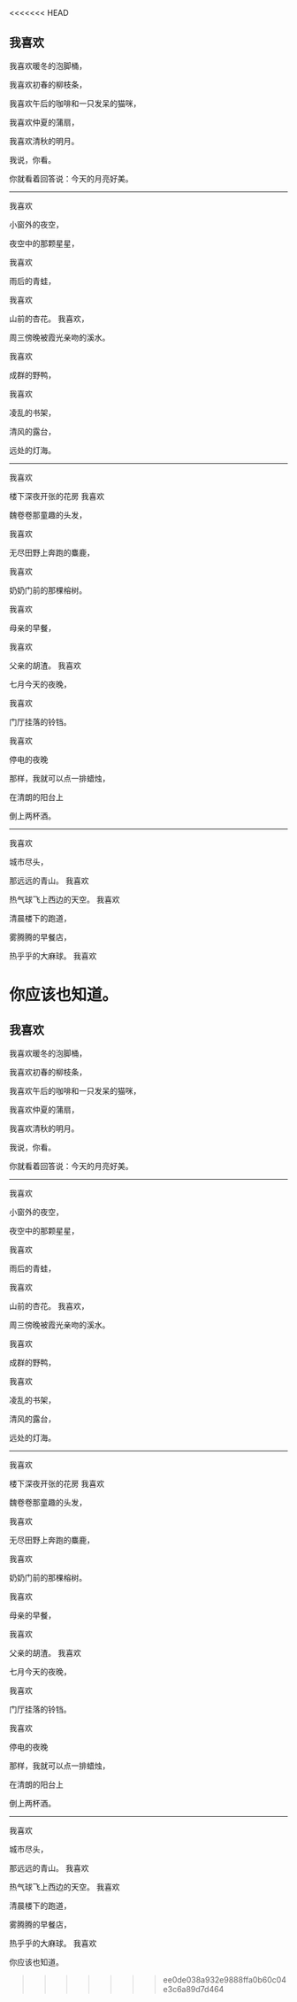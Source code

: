 <<<<<<< HEAD
## 我喜欢

我喜欢暖冬的泡脚桶，

我喜欢初春的柳枝条，

我喜欢午后的咖啡和一只发呆的猫咪，

我喜欢仲夏的蒲扇，

我喜欢清秋的明月。

我说，你看。

你就看着回答说：今天的月亮好美。

---

我喜欢

小窗外的夜空，

夜空中的那颗星星，

我喜欢

雨后的青蛙，

我喜欢

山前的杏花。
我喜欢，

周三傍晚被霞光亲吻的溪水。

我喜欢

成群的野鸭，

我喜欢

凌乱的书架，

清风的露台，

远处的灯海。

---

我喜欢

楼下深夜开张的花房
我喜欢

魏卷卷那童趣的头发，

我喜欢

无尽田野上奔跑的麋鹿，

我喜欢

奶奶门前的那棵榕树。

我喜欢

母亲的早餐，

我喜欢

父亲的胡渣。
我喜欢

七月今天的夜晚，

我喜欢

门厅挂落的铃铛。

我喜欢

停电的夜晚

那样，我就可以点一排蜡烛，

在清朗的阳台上

倒上两杯酒。

---

我喜欢

城市尽头，

那远远的青山。
我喜欢

热气球飞上西边的天空。
我喜欢

清晨楼下的跑道，

雾腾腾的早餐店，

热乎乎的大麻球。
我喜欢

你应该也知道。
=======
## 我喜欢

我喜欢暖冬的泡脚桶，

我喜欢初春的柳枝条，

我喜欢午后的咖啡和一只发呆的猫咪，

我喜欢仲夏的蒲扇，

我喜欢清秋的明月。

我说，你看。

你就看着回答说：今天的月亮好美。

---

我喜欢

小窗外的夜空，

夜空中的那颗星星，

我喜欢

雨后的青蛙，

我喜欢

山前的杏花。
我喜欢，

周三傍晚被霞光亲吻的溪水。

我喜欢

成群的野鸭，

我喜欢

凌乱的书架，

清风的露台，

远处的灯海。

---

我喜欢

楼下深夜开张的花房
我喜欢

魏卷卷那童趣的头发，

我喜欢

无尽田野上奔跑的麋鹿，

我喜欢

奶奶门前的那棵榕树。

我喜欢

母亲的早餐，

我喜欢

父亲的胡渣。
我喜欢

七月今天的夜晚，

我喜欢

门厅挂落的铃铛。

我喜欢

停电的夜晚

那样，我就可以点一排蜡烛，

在清朗的阳台上

倒上两杯酒。

---

我喜欢

城市尽头，

那远远的青山。
我喜欢

热气球飞上西边的天空。
我喜欢

清晨楼下的跑道，

雾腾腾的早餐店，

热乎乎的大麻球。
我喜欢

你应该也知道。
>>>>>>> ee0de038a932e9888ffa0b60c04e3c6a89d7d464
